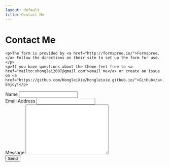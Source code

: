 ```yaml
---
layout: default
title: Contact Me
---
```


<div id="contact">
  <h1 class="pageTitle">Contact Me</h1>
  <div class="contactContent">
  <!---  <p class="intro">This is an example Contact page. If you want to make changes then do so in the <code>contact.html</code> file.</p> --->
  
    <p>The form is provided by <a href="http://formspree.io/">Formspree.</a> Follow the directions on their site to set up the form for use.</p>
    <p>If you have questions about the theme feel free to <a href="mailto:xhonglei2007@gmail.com">email me</a> or create an issue on <a href="https://github.com/HongleiXie/hongleixie.github.io/">GitHub</a>. Enjoy!</p>
  </div>
  <form action="http://formspree.io/xhonglei2007@gmail.com" method="POST">
    <label for="name">Name</label>    
    <input type="text" id="name" name="name" class="full-width"><br>
    <label for="email">Email Address</label>
    <input type="email" id="email" name="_replyto" class="full-width"><br>
    <label for="message">Message</label>
    <textarea name="message" id="message" cols="30" rows="10" class="full-width"></textarea><br>
    <input type="submit" value="Send" class="button">
  </form>
</div>
